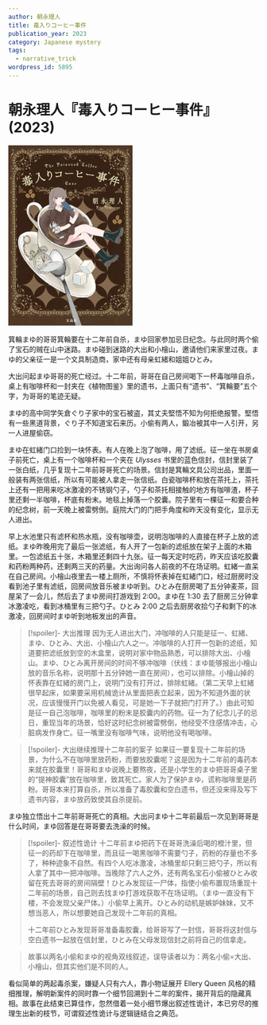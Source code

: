 ```yaml
---
author: 朝永理人
title: 毒入りコーヒー事件
publication_year: 2023
category: Japanese mystery
tags:
  - narrative_trick
wordpress_id: 5895
---
```


# 朝永理人『毒入りコーヒー事件』(2023)

<img src=images/2023_cover.jpg width=250/>

箕輪まゆ的哥哥箕輪要在十二年前自杀，まゆ回家参加忌日纪念。与此同时两个偷了宝石的贼在山中迷路。まゆ碰到迷路的大出和小檜山，邀请他们来家里过夜。まゆ的父亲征一是一个文具制造商，家中还有母亲虹緒和姐姐ひとみ。

大出问起まゆ哥哥的死亡经过。十二年前，哥哥在自己房间喝下一杯毒咖啡自杀，桌上有咖啡杯和一封夹在《植物图鉴》里的遗书，上面只有“遗书”、“箕輪要”五个字，为哥哥的笔迹无疑。

まゆ的高中同学矢倉ぐり子家中的宝石被盗，其丈夫堅悟不知为何拒绝报警。堅悟有一些黑道背景，ぐり子不知道宝石来历。小偷有两人，鍛冶被其中一人引开，另一人进屋偷窃。

まゆ在虹緒门口捡到一块怀表。有人在晚上泡了咖啡，用了滤纸。征一坐在书房桌子前死亡，桌上有一个咖啡杯和一个夹在 <i>Ulysses</i> 书里的蓝色信封，信封里装了一张白纸，几乎复现十二年前哥哥死亡的场景。信封是箕輪文具公司出品，里面一般装有两张信纸，所以有可能被人拿走一张信纸。白瓷咖啡杯和放在茶托上，茶托上还有一把用来吃冰激凌的不锈钢勺子，勺子和茶托相接触的地方有咖啡渣，杯子里还剩一半咖啡，杯底有粉末。地毯上掉落一个胶囊。院子里有一棵征一和要合种的纪念树，前一天晚上被雷劈倒。庭院大门的门把手角度和昨天没有变化，显示无人进出。

早上水池里只有滤杯和热水瓶，没有咖啡壶，说明泡咖啡的人直接在杯子上放的滤纸。まゆ昨晚用完了最后一张滤纸，有人开了一包新的滤纸放在架子上面的木箱里。一包滤纸五十张，木箱里还剩四十九张。征一每天定时吃药，昨天应该吃胶囊和药粉两种药，还剩两三天的药量。大出询问各人前夜的不在场证明。虹緒一直呆在自己房间。小檜山夜里去一楼上厕所，不慎将怀表掉在虹緒门口，经过厨房时没看到池子里有滤纸，回房间放音乐被まゆ听到。ひとみ在厨房喝了五分钟麦茶，回屋呆了一会儿，然后去了まゆ房间打游戏到 2:00。まゆ在 1:30 去了厨房三分钟拿冰激凌吃，看到冰桶里有三把勺子。ひとみ 2:00 之后去厨房收拾勺子和剩下的冰激凌，回房间时まゆ听到地板发出的声音。

> [!spoiler]- 大出推理
> 因为无人进出大门，冲咖啡的人只能是征一、虹緒、まゆ、ひとみ、大出、小檜山六人之一。冲咖啡的人打开一包新的滤纸，知道要把滤纸放到空的木盒里，说明对家中物品熟悉，可以排除大出、小檜山。まゆ、ひとみ离开房间的时间不够冲咖啡（伏线：まゆ能够报出小檜山放的音乐名称，说明那十五分钟她一直在房间），也可以排除。小檜山掉的怀表靠在虹緒的房门上，说明门没有打开过，排除虹緒。（第二天早上虹緒很早起床，如果要采用机械诡计从里面把表立起来，因为不知道外面的状况，应该慢慢开门以免被人看见，可是她一下子就把门打开了。）由此可知是征一自己泡咖啡，咖啡里的粉末是胶囊内的药物。征一为了纪念儿子的忌日，重现当年的场景，恰好这时纪念树被雷劈倒，他经受不住感情冲击，心脏病发作身亡。征一嘴里没有咖啡气味，说明他没有喝咖啡。

> [!spoiler]- 大出继续推理十二年前的案子
> 如果征一要复现十二年前的场景，为什么不在咖啡里放药粉，而要放胶囊呢？这是因为十二年前的毒药本来就在胶囊里！哥哥和まゆ说晚上要熬夜，还是小学生的まゆ把哥哥桌子里的“提神胶囊”放在咖啡里，致其死亡。家人为了保护まゆ，谎称咖啡里是药粉。哥哥本来打算自杀，所以准备了毒胶囊和空白遗书，但还没来得及写下遗书内容，まゆ放药致使其自杀提前。

まゆ独立悟出十二年前哥哥死亡的真相。大出问まゆ十二年前最后一次见到哥哥是什么时间，まゆ回答是在哥哥要去洗澡的时候。

> [!spoiler]- 叙述性诡计
> 十二年前まゆ把药下在哥哥洗澡后喝的橙汁里，但征一的药却下在咖啡里，而且征一喝黑咖啡不需要勺子，药粉的存量也不多了，种种迹象不自然。有四个人吃冰激凌，冰桶里却只剩三把勺子，所以有人拿了其中一把冲咖啡。当晚除了六人之外，还有两名宝石小偷被ひとみ收留在死去哥哥的房间隔壁！ひとみ发现征一尸体，指使小偷布置现场重现十二年前的场景，自己则去找まゆ打游戏获取不在场证明。（まゆ一直没有下楼，不会发现父亲尸体。）小偷早上离开。ひとみ的动机是嫉妒妹妹，又不想当恶人，所以想要她自己发现十二年前的真相。
> 
> 十二年前ひとみ发现哥哥准备毒胶囊，给哥哥写了一封信，哥哥将这封信与空白遗书一起放在信封里，ひとみ在父母发现信封之前将自己的信拿走。

> 故事以两名小偷和まゆ的视角双线叙述，误导读者以为：两名小偷=大出、小檜山，但其实他们是不同的人。

看似简单的两起毒杀案，嫌疑人只有六人，靠小物证展开 Ellery Queen 风格的精细推理，解明新案件的同时靠一个细节回溯到十二年的案件，揭开背后的隐藏真相。故事在此结束已算佳作，忽然借着一处小细节爆出叙述性诡计，本已穷尽的推理生出新的枝节，可谓叙述性诡计与逻辑链结合之典范。